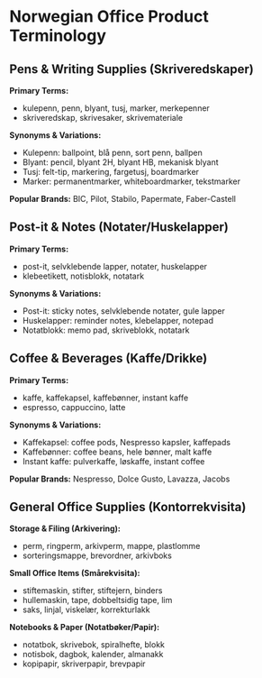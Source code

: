 # Norwegian Office Product Terminology

## Pens & Writing Supplies (Skriveredskaper)
**Primary Terms:**
- kulepenn, penn, blyant, tusj, marker, merkepenner
- skriveredskap, skrivesaker, skrivemateriale

**Synonyms & Variations:**
- Kulepenn: ballpoint, blå penn, sort penn, ballpen
- Blyant: pencil, blyant 2H, blyant HB, mekanisk blyant
- Tusj: felt-tip, markering, fargetusj, boardmarker
- Marker: permanentmarker, whiteboardmarker, tekstmarker

**Popular Brands:** BIC, Pilot, Stabilo, Papermate, Faber-Castell

## Post-it & Notes (Notater/Huskelapper)
**Primary Terms:**
- post-it, selvklebende lapper, notater, huskelapper
- klebeetikett, notisblokk, notatark

**Synonyms & Variations:**
- Post-it: sticky notes, selvklebende notater, gule lapper
- Huskelapper: reminder notes, klebelapper, notepad
- Notatblokk: memo pad, skriveblokk, notatark

## Coffee & Beverages (Kaffe/Drikke)
**Primary Terms:**
- kaffe, kaffekapsel, kaffebønner, instant kaffe
- espresso, cappuccino, latte

**Synonyms & Variations:**
- Kaffekapsel: coffee pods, Nespresso kapsler, kaffepads
- Kaffebønner: coffee beans, hele bønner, malt kaffe
- Instant kaffe: pulverkaffe, løskaffe, instant coffee

**Popular Brands:** Nespresso, Dolce Gusto, Lavazza, Jacobs

## General Office Supplies (Kontorrekvisita)
**Storage & Filing (Arkivering):**
- perm, ringperm, arkivperm, mappe, plastlomme
- sorteringsmappe, brevordner, arkivboks

**Small Office Items (Smårekvisita):**
- stiftemaskin, stifter, stiftejern, binders
- hullemaskin, tape, dobbeltsidig tape, lim
- saks, linjal, viskelær, korrekturlakk

**Notebooks & Paper (Notatbøker/Papir):**
- notatbok, skrivebok, spiralhefte, blokk
- notisbok, dagbok, kalender, almanakk
- kopipapir, skriverpapir, brevpapir
